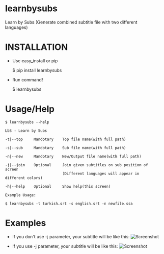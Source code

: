 learnbysubs
===========

Learn by Subs (Generate combined subtitle file with two different languages)

INSTALLATION
==========

- Use easy_install or pip

    $ pip install learnbysubs

- Run command!

    $ learnbysubs

Usage/Help
===========
    $ learnbysubs --help
    
    LbS - Learn by Subs
    
    -t|--top     Mandotary    Top file name(with full path)
    
    -s|--sub     Mandotary    Sub file name(with full path)
    
    -n|--new     Mandotary    New/Output file name(with full path)
    
    -j|--join    Optional     Join given subtitles on sub position of screen
                              (Different languages will appear in different colors)
                              
    -h|--help    Optional     Show help(this screen)
    
    Example Usage:
    
    $ learnbysubs -t turkish.srt -s english.srt -n newfile.ssa

Examples
==========

- If you don't use -j parameter, your subtitle will be like this:
![Screenshot](https://raw.github.com/hakanzy/learnbysubs/master/docs/2.png)

- If you use -j parameter, your subtitle will be like this:
![Screenshot](https://raw.github.com/hakanzy/learnbysubs/master/docs/1.png)

